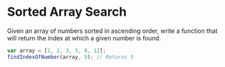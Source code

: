 # Sorted Array Search

Given an array of numbers sorted in ascending order, write a function that will return the index at which a given number is found.

```js
var array = [1, 2, 3, 5, 8, 12];
findIndexOfNumber(array, 5); // Returns 3
```
